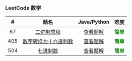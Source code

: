 ### LeetCode 数学

|  #   |                             题名                             |                    Java/Python                     |                   难度                    |
| :--: | :----------------------------------------------------------: | :------------------------------------------------: | :---------------------------------------: |
|  67  |  [二进制求和](https://leetcode-cn.com/problems/add-binary/)  |            [查看题解](67-add-binary.md)            | <strong style="color:green">简单</strong> |
| 405  | [数字转换为十六进制数](https://leetcode-cn.com/problems/convert-a-number-to-hexadecimal/) | [查看题解](405-convert-a-number-to-hexadecimal.md) | <strong style="color:green">简单</strong> |
| 504  |     [七进制数](https://leetcode-cn.com/problems/base-7/)     |             [查看题解](504-base-7.md)              | <strong style="color:green">简单</strong> |

